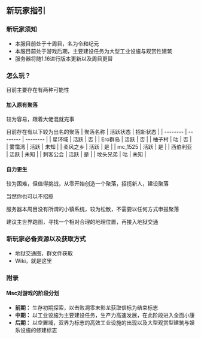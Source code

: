 ## 新玩家指引

### 新玩家须知

- 本服目前处于十周目，名为令和纪元
- 本服目前处于游戏后期，主要建设任务为大型工业设施与观赏性建筑
- 服务器将随1.16进行版本更新以及周目更替

### 怎么玩？

目前主要存在有两种可能性

#### 加入原有聚落
较为容易，跟着大佬混就完事

目前存在有以下较为出名的聚落
| 聚落名称 | 活跃状态 | 招新状态 |
| -------- | -------- | -------- |
| 星环域   | 活跃     | 否       |
| Ero群岛  | 活跃     | 否       |
| 柚子村   | 咕       | 否       |
| 雾霭湾   | 活跃     | 未知     |
| 柔风之乡 | 活跃     | 是       |
| mc_1525  | 活跃     | 是       |
| 西伯利亚 | 活跃     | 未知     |
| 刺客公会 | 活跃     | 是       |
| 坟头兄弟 | 咕       | 未知     |
#### 自力更生
较为困难，但值得挑战，从零开始创造一个聚落，招揽新人，建设聚落

当然你也可以不招揽

服务器本周目没有所谓的小镇系统，较为松散，不需要以任何方式申报聚落

建议主世界跑图，寻找一个相对合理的地理位置，再接入地狱交通

### 新玩家必备资源以及获取方式

- 地狱交通图，群文件获取
- Wiki，就是这里


### 附录
#### Msc对游戏的阶段分划

- **前期：** 生存初期探索，以击败凋零末影龙获取信标为结束标志
- **中期：** 以工业设施为主要建设任务，生产力高速发展，在此阶段进入全面小康
- **后期：** 以空置域，双界为标志的高效工业设施的出现以及大型观赏型建筑与娱乐设施的修建标志